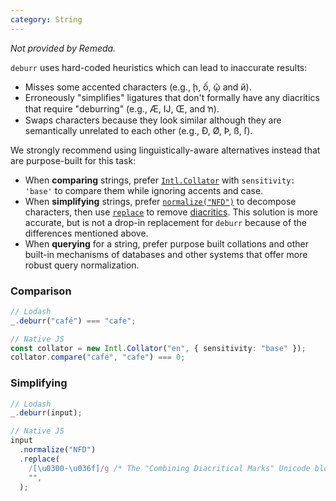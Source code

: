 ```yaml
---
category: String
---
```


_Not provided by Remeda._

`deburr` uses hard-coded heuristics which can lead to inaccurate results:

- Misses some accented characters (e.g., ḩ, ố, ῷ and й).
- Erroneously "simplifies" ligatures that don't formally have any diacritics
  that require "deburring" (e.g., Æ, Ĳ, Œ, and ŉ).
- Swaps characters because they look similar although they are semantically
  unrelated to each other (e.g., Ð, Ø, Þ, ß, ſ).

We strongly recommend using linguistically-aware alternatives instead that are
purpose-built for this task:

- When **comparing** strings, prefer [`Intl.Collator`](https://developer.mozilla.org/en-US/docs/Web/JavaScript/Reference/Global_Objects/Intl/Collator)
  with `sensitivity: 'base'` to compare them while ignoring accents and case.
- When **simplifying** strings, prefer [`normalize("NFD")`](https://developer.mozilla.org/en-US/docs/Web/JavaScript/Reference/Global_Objects/String/normalize)
  to decompose characters, then use [`replace`](https://developer.mozilla.org/en-US/docs/Web/JavaScript/Reference/Global_Objects/String/replace)
  to remove [diacritics](https://en.wikipedia.org/wiki/Combining_Diacritical_Marks). This solution is more accurate, but is not a drop-in replacement for `deburr` because of the differences mentioned above.
- When **querying** for a string, prefer purpose built collations and other
  built-in mechanisms of databases and other systems that offer more robust
  query normalization.

### Comparison

```ts
// Lodash
_.deburr("café") === "cafe";

// Native JS
const collator = new Intl.Collator("en", { sensitivity: "base" });
collator.compare("café", "cafe") === 0;
```

### Simplifying

```ts
// Lodash
_.deburr(input);

// Native JS
input
  .normalize("NFD")
  .replace(
    /[\u0300-\u036f]/g /* The "Combining Diacritical Marks" Unicode block. */,
    "",
  );
```
